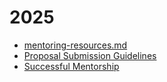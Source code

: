 # 2025

- [mentoring-resources.md](mentoring-resources.md)
- [Proposal Submission Guidelines](project-proposal-guidelines.md)
- [Successful Mentorship](successful-mentorship.md)
